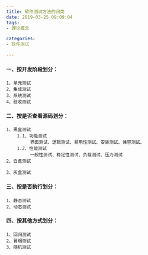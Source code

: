 ```yaml
---
title: 软件测试方法的归类
date: 2019-03-25 09:09:04
tags: 
- 理论概念

categories:
- 软件测试

---
```


####  一、按开发阶段划分：
    1、单元测试
    2、集成测试
    3、系统测试
    4、验收测试

####  二、按是否查看源码划分：
    1、黑盒测试
        1.1、功能测试
             界面测试、逻辑测试、易用性测试、安装测试、兼容测试、
        1.2、性能测试
             一般性测试、稳定性测试、负载测试、压力测试
    2、白盒测试
    
    3、灰盒测试
    
####  三、按是否执行划分：
    1、静态测试
    2、动态测试

####  四、按其他方式划分：
    1、回归测试
    2、冒烟测试
    3、随机测试

          
   
